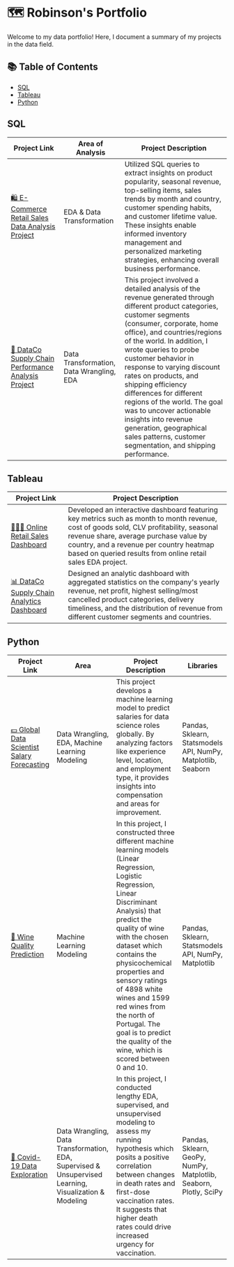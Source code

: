 # 🗺 Robinson's Portfolio

Welcome to my data portfolio! Here, I document a summary of my projects in the data field.

## 📚 Table of Contents
- [SQL](#sql)
- [Tableau](#tableau)
- [Python](#python)

## SQL <a name="sql"></a>
| Project Link | Area of Analysis | Project Description |
|--------------|------------------|---------------------|
| [🛍 E-Commerce Retail Sales Data Analysis Project](https://github.com/RobinsonKao/SQL-Projects/tree/main/Online%20Retail%20Sales%20Project) | EDA & Data Transformation | Utilized SQL queries to extract insights on product popularity, seasonal revenue, top-selling items, sales trends by month and country, customer spending habits, and customer lifetime value. These insights enable informed inventory management and personalized marketing strategies, enhancing overall business performance. |
| [🚚 DataCo Supply Chain Performance Analysis Project](https://github.com/RobinsonKao/Portfolio-Projects/tree/main/DataCo%20Supply%20Chain%20Performance%20and%20Analysis%20Project) | Data Transformation, Data Wrangling, EDA | This project involved a detailed analysis of the revenue generated through different product categories, customer segments (consumer, corporate, home office), and countries/regions of the world. In addition, I wrote queries to probe customer behavior in response to varying discount rates on products, and shipping efficiency differences for different regions of the world. The goal was to uncover actionable insights into revenue generation, geographical sales patterns, customer segmentation, and shipping performance. |



## Tableau <a name="tableau"></a>
| Project Link | Project Description |
|--------------|---------------------|
| [👩🏻‍💻 Online Retail Sales Dashboard](https://public.tableau.com/app/profile/robinson.kao/viz/OnlineRetailSalesDashboard_17141246193480/Dashboard1) | Developed an interactive dashboard featuring key metrics such as month to month revenue, cost of goods sold, CLV profitability, seasonal revenue share, average purchase value by country, and a revenue per country heatmap based on queried results from online retail sales EDA project. |
| [📊 DataCo Supply Chain Analytics Dashboard](https://public.tableau.com/app/profile/robinson.kao/viz/SupplyChainPerformanceAnalyticsDashboard/Dashboard1) | Designed an analytic dashboard with aggregated statistics on the company's yearly revenue, net profit, highest selling/most cancelled product categories, delivery timeliness, and the distribution of revenue from different customer segments and countries.



## Python <a name="python"></a>
| Project Link | Area | Project Description | Libraries |
|--------------|------|---------------------|-----------|
| [💵 Global Data Scientist Salary Forecasting](https://github.com/RobinsonKao/Portfolio-Projects/tree/main/Data%20Science%20Salaries%20Project) | Data Wrangling, EDA, Machine Learning Modeling | This project develops a machine learning model to predict salaries for data science roles globally. By analyzing factors like experience level, location, and employment type, it provides insights into compensation and areas for improvement. | Pandas, Sklearn, Statsmodels API, NumPy, Matplotlib, Seaborn |
| [🍷 Wine Quality Prediction](https://github.com/RobinsonKao/Portfolio-Projects/tree/main/Wine%20Quality%20Prediction%20Project) | Machine Learning Modeling | In this project, I constructed three different machine learning models (Linear Regression, Logistic Regression, Linear Discriminant Analysis) that predict the quality of wine with the chosen dataset which contains the physicochemical properties and sensory ratings of 4898 white wines and 1599 red wines from the north of Portugal. The goal is to predict the quality of the wine, which is scored between 0 and 10. | Pandas, Sklearn, Statsmodels API, NumPy, Matplotlib |
| [🦠 Covid-19 Data Exploration](https://github.com/RobinsonKao/Portfolio-Projects/tree/main/Covid-19%20Data%20Project) | Data Wrangling, Data Transformation, EDA, Supervised & Unsupervised Learning, Visualization & Modeling | In this project, I conducted lengthy EDA, supervised, and unsupervised modeling to assess my running hypothesis which posits a positive correlation between changes in death rates and first-dose vaccination rates. It suggests that higher death rates could drive increased urgency for vaccination. | Pandas, Sklearn, GeoPy, NumPy, Matplotlib, Seaborn, Plotly, SciPy |
